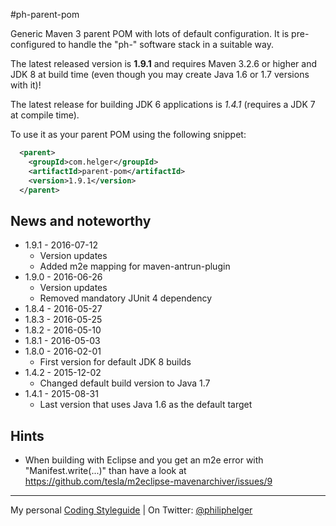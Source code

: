 #ph-parent-pom

Generic Maven 3 parent POM with lots of default configuration.
It is pre-configured to handle the "ph-" software stack in a suitable way.

The latest released version is **1.9.1** and requires Maven 3.2.6 or higher and JDK 8 at build time (even though you may create Java 1.6 or 1.7 versions with it)!

The latest release for building JDK 6 applications is *1.4.1* (requires a JDK 7 at compile time).

To use it as your parent POM using the following snippet:
```xml
  <parent>
    <groupId>com.helger</groupId>
    <artifactId>parent-pom</artifactId>
    <version>1.9.1</version>
  </parent>
```

## News and noteworthy

  * 1.9.1 - 2016-07-12
    * Version updates
    * Added m2e mapping for maven-antrun-plugin
  * 1.9.0 - 2016-06-26
    * Version updates
    * Removed mandatory JUnit 4 dependency
 * 1.8.4 - 2016-05-27
 * 1.8.3 - 2016-05-25
 * 1.8.2 - 2016-05-10
 * 1.8.1 - 2016-05-03
 * 1.8.0 - 2016-02-01
   * First version for default JDK 8 builds
 * 1.4.2 - 2015-12-02
   * Changed default build version to Java 1.7
 * 1.4.1 - 2015-08-31
   * Last version that uses Java 1.6 as the default target  
    
  
## Hints

  * When building with Eclipse and you get an m2e error with "Manifest.write(...)" than have a look at https://github.com/tesla/m2eclipse-mavenarchiver/issues/9

---

My personal [Coding Styleguide](https://github.com/phax/meta/blob/master/CodeingStyleguide.md) |
On Twitter: <a href="https://twitter.com/philiphelger">@philiphelger</a>
